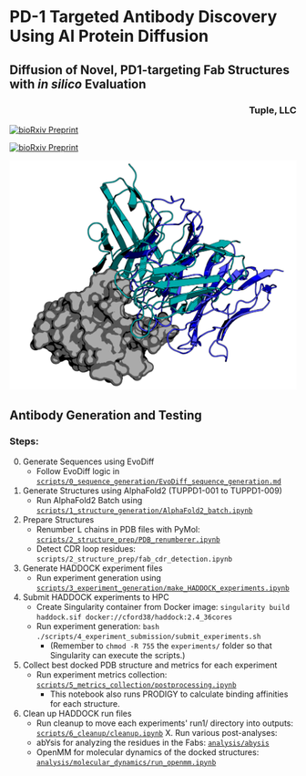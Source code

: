 # PD-1 Targeted Antibody Discovery Using AI Protein Diffusion

## Diffusion of Novel, PD1-targeting Fab Structures with _in silico_ Evaluation

<h3 align="right">Tuple, LLC</h3>


<a href="https://www.biorxiv.org/content/10.1101/2024.01.18.576323" target="_blank">![bioRxiv Preprint](https://img.shields.io/badge/bioRvix_Preprint-https://www.biorxiv.org/content/10.1101/2024.01.18.576323-bd2736)</a>

<a href="https://medium.com/@tuplexyz/supporting-the-fight-against-cancer-tuple-unveils-anti-pd-1-antibodies-fully-designed-by-ai-4c2018f15ef7">![bioRxiv Preprint](https://img.shields.io/badge/Medium_Post-Tuple_Blog-000000)</a>

![](figures/TUPPD1-001_vs_pembrolizumab.png)

## Antibody Generation and Testing

### Steps:
0. Generate Sequences using EvoDiff
    - Follow EvoDiff logic in [`scripts/0_sequence_generation/EvoDiff_sequence_generation.md`](scripts/0_sequence_generation/EvoDiff_sequence_generation.md)
1. Generate Structures using AlphaFold2 (TUPPD1-001 to TUPPD1-009)
    - Run AlphaFold2 Batch using [`scripts/1_structure_generation/AlphaFold2_batch.ipynb`](scripts/1_structure_generation/AlphaFold2_batch.ipynb)
2. Prepare Structures
    - Renumber L chains in PDB files with PyMol: [`scripts/2_structure_prep/PDB_renumberer.ipynb`](scripts/2_structure_prep/PDB_renumberer.ipynb)
    - Detect CDR loop residues: `scripts/2_structure_prep/fab_cdr_detection.ipynb`
3. Generate HADDOCK experiment files
    - Run experiment generation using [`scripts/3_experiment_generation/make_HADDOCK_experiments.ipynb`](scripts/3_experiment_generation/make_HADDOCK_experiments.ipynb)
4. Submit HADDOCK experiments to HPC
    - Create Singularity container from Docker image: `singularity build haddock.sif docker://cford38/haddock:2.4_36cores`
    - Run experiment generation: `bash ./scripts/4_experiment_submission/submit_experiments.sh`
        - (Remember to `chmod -R 755` the `experiments/` folder so that Singularity can execute the scripts.)
5. Collect best docked PDB structure and metrics for each experiment
    - Run experiment metrics collection: [`scripts/5_metrics_collection/postprocessing.ipynb`](scripts/5_metrics_collection/postprocessing.ipynb)
        - This notebook also runs PRODIGY to calculate binding affinities for each structure.
6. Clean up HADDOCK run files
    - Run cleanup to move each experiments' run1/ directory into outputs: [`scripts/6_cleanup/cleanup.ipynb`](scripts/6_cleanup/cleanup.ipynb)
X. Run various post-analyses:
    - abYsis for analyzing the residues in the Fabs: [`analysis/abysis`](analysis/abysis)
    - OpenMM for molecular dynamics of the docked structures: [`analysis/molecular_dynamics/run_openmm.ipynb`](analysis/molecular_dynamics/run_openmm.ipynb)
